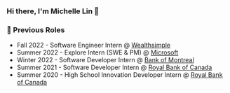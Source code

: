 ### Hi there, I'm Michelle Lin 👋

<!--
**michelle-linn/michelle-linn** is a ✨ _special_ ✨ repository because its `README.md` (this file) appears on your GitHub profile.

Here are some ideas to get you started:
- 🔭 I’m currently working on ...
- 🌱 I’m currently learning ...
- 👯 I’m looking to collaborate on ...
- 🤔 I’m looking for help with ...
- 💬 Ask me about ...
- 📫 How to reach me: ...
- 😄 Pronouns: ...
- ⚡ Fun fact: ...
-->
### 👻 Previous Roles
- Fall 2022   - Software Engineer Intern @ [Wealthsimple](https://www.wealthsimple.com/en-ca)
- Summer 2022 - Explore Intern (SWE & PM) @ [Microsoft](https://github.com/microsoft/CBL-Mariner)
- Winter 2022 - Software Developer Intern @ [Bank of Montreal](https://www.bmo.com/main/personal)
- Summer 2021 - Software Developer Intern @ [Royal Bank of Canada](https://www.rbc.com/about-rbc.html)
- Summer 2020 - High School Innovation Developer Intern @ [Royal Bank of Canada](https://www.rbc.com/about-rbc.html)

